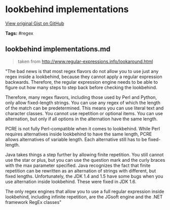 # lookbehind implementations 

[View original Gist on GitHub](https://gist.github.com/Integralist/1123058)

**Tags:** #regex

## lookbehind implementations.md

> taken from http://www.regular-expressions.info/lookaround.html

"The bad news is that most regex flavors do not allow you to use just any regex inside a lookbehind, because they cannot apply a regular expression backwards. Therefore, the regular expression engine needs to be able to figure out how many steps to step back before checking the lookbehind.

Therefore, many regex flavors, including those used by Perl and Python, only allow fixed-length strings. You can use any regex of which the length of the match can be predetermined. This means you can use literal text and character classes. You cannot use repetition or optional items. You can use alternation, but only if all options in the alternation have the same length.

PCRE is not fully Perl-compatible when it comes to lookbehind. While Perl requires alternatives inside lookbehind to have the same length, PCRE allows alternatives of variable length. Each alternative still has to be fixed-length.

Java takes things a step further by allowing finite repetition. You still cannot use the star or plus, but you can use the question mark and the curly braces with the max parameter specified. Java recognizes the fact that finite repetition can be rewritten as an alternation of strings with different, but fixed lengths. Unfortunately, the JDK 1.4 and 1.5 have some bugs when you use alternation inside lookbehind. These were fixed in JDK 1.6.

The only regex engines that allow you to use a full regular expression inside lookbehind, including infinite repetition, are the JGsoft engine and the .NET framework RegEx classes"

